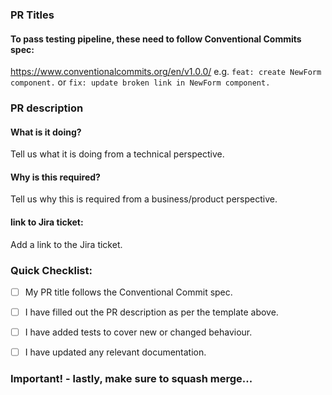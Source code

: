 ### PR Titles
#### To pass testing pipeline, these need to follow Conventional Commits spec:
https://www.conventionalcommits.org/en/v1.0.0/
e.g.
`feat: create NewForm component.`
or
`fix: update broken link in NewForm component.`


### PR description
#### What is it doing?
Tell us what it is doing from a technical perspective.

#### Why is this required?
Tell us why this is required from a business/product perspective.

#### link to Jira ticket:
Add a link to the Jira ticket.


### Quick Checklist:
- [ ] My PR title follows the Conventional Commit spec.

- [ ] I have filled out the PR description as per the template above.

- [ ] I have added tests to cover new or changed behaviour.

- [ ] I have updated any relevant documentation.

### Important! - lastly, make sure to squash merge...
